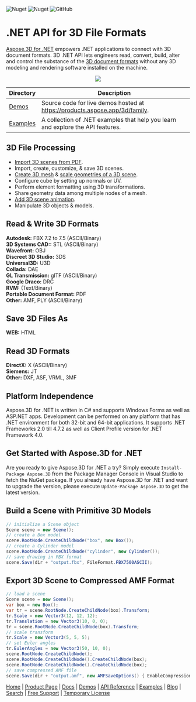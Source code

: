 ![Nuget](https://img.shields.io/nuget/v/Aspose.3D) ![Nuget](https://img.shields.io/nuget/dt/Aspose.3D) ![GitHub](https://img.shields.io/github/license/aspose-3d/Aspose.3D-for-.NET)

# .NET API for 3D File Formats

[Aspose.3D for .NET](http://products.aspose.com/3d/net) empowers .NET applications to connect with 3D document formats. 3D .NET API lets engineers read, convert, build, alter and control the substance of the [3D document formats](https://docs.aspose.com/3d/net/supported-file-formats/) without any 3D modeling and rendering software installed on the machine.

<p align="center">

  <a title="Download complete Aspose.3D for .NET source code" href="https://github.com/aspose-3d/Aspose.3D-for-.NET/archive/master.zip">
	<img src="http://i.imgur.com/hwNhrGZ.png" />
  </a>
</p>

Directory | Description
--------- | -----------
[Demos](Demos)  | Source code for live demos hosted at https://products.aspose.app/3d/family.
[Examples](Examples)  | A collection of .NET examples that help you learn and explore the API features.

## 3D File Processing

- [Import 3D scenes from PDF](https://docs.aspose.com/3d/net/import-3d-scenes-and-contents-from-a-pdf/).
- Import, create, customize, & save 3D scenes.
- [Create 3D mesh](https://docs.aspose.com/3d/net/create-3d-mesh-and-scene/) & [scale geometries of a 3D scene](https://docs.aspose.com/3d/net/scale-geometries-of-a-3d-scene/).
- Configure cube by setting up normals or UV.
- Perform element formatting using 3D transformations.
- Share geometry data among multiple nodes of a mesh.
- [Add 3D scene animation](https://docs.aspose.com/3d/net/add-animation-property-and-setup-target-camera-in-3d-document/).
- Manipulate 3D objects & models.

## Read & Write 3D Formats

**Autodesk:** FBX 7.2 to 7.5 (ASCII/Binary)\
**3D Systems CAD::** STL (ASCII/Binary)\
**Wavefront:** OBJ\
**Discreet 3D Studio:** 3DS\
**Universal3D:** U3D\
**Collada:** DAE\
**GL Transmission:** glTF (ASCII/Binary)\
**Google Draco:** DRC\
**RVM:** (Text/Binary)\
**Portable Document Format:** PDF\
**Other:** AMF, PLY (ASCII/Binary)

## Save 3D Files As

**WEB:** HTML

## Read 3D Formats

**DirectX:** X (ASCII/Binary)\
**Siemens:** JT\
**Other:** DXF, ASF, VRML, 3MF

## Platform Independence

Aspose.3D for .NET is written in C# and supports Windows Forms as well as ASP.NET apps. Development can be performed on any platform that has .NET environment for both 32-bit and 64-bit applications. It supports .NET Frameworks 2.0 till 4.7.2 as well as Client Profile version for .NET Framework 4.0.

## Get Started with Aspose.3D for .NET

Are you ready to give Aspose.3D for .NET a try? Simply execute `Install-Package Aspose.3D` from the Package Manager Console in Visual Studio to fetch the NuGet package. If you already have Aspose.3D for .NET and want to upgrade the version, please execute `Update-Package Aspose.3D` to get the latest version.

## Build a Scene with Primitive 3D Models

```csharp
// initialize a Scene object
Scene scene = new Scene();
// create a Box model
scene.RootNode.CreateChildNode("box", new Box());
// create a Cylinder model
scene.RootNode.CreateChildNode("cylinder", new Cylinder());
// save drawing in FBX format
scene.Save(dir + "output.fbx", FileFormat.FBX7500ASCII);
```

## Export 3D Scene to Compressed AMF Format

```csharp
// load a scene
Scene scene = new Scene();
var box = new Box();
var tr = scene.RootNode.CreateChildNode(box).Transform;
tr.Scale = new Vector3(12, 12, 12);
tr.Translation = new Vector3(10, 0, 0);
tr = scene.RootNode.CreateChildNode(box).Transform;
// scale transform
tr.Scale = new Vector3(5, 5, 5);
// set Euler angles
tr.EulerAngles = new Vector3(50, 10, 0);
scene.RootNode.CreateChildNode();
scene.RootNode.CreateChildNode().CreateChildNode(box);
scene.RootNode.CreateChildNode().CreateChildNode(box);
// save compressed AMF file
scene.Save(dir + "output.amf", new AMFSaveOptions() { EnableCompression = true });
```

[Home](https://www.aspose.com/) | [Product Page](https://products.aspose.com/3d/net) | [Docs](https://docs.aspose.com/3d/net/) | [Demos](https://products.aspose.app/3d/family) | [API Reference](https://apireference.aspose.com/3d/net) | [Examples](https://github.com/aspose-3d/Aspose.3D-for-.NET) | [Blog](https://blog.aspose.com/category/3d/) | [Search](https://search.aspose.com/) | [Free Support](https://forum.aspose.com/c/3d) |  [Temporary License](https://purchase.aspose.com/temporary-license)

